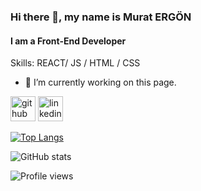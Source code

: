### Hi there 👋, my name is Murat ERGÖN
#### I am a Front-End Developer

Skills: REACT/ JS / HTML / CSS

- 🔭 I’m currently working on this page. 


[<img src='https://cdn.jsdelivr.net/npm/simple-icons@3.0.1/icons/github.svg' alt='github' height='40'>](https://github.com/muratergon)  [<img src='https://cdn.jsdelivr.net/npm/simple-icons@3.0.1/icons/linkedin.svg' alt='linkedin' height='40'>](https://www.linkedin.com/in/muraterg%C3%B6n/)  

[![Top Langs](https://github-readme-stats.vercel.app/api/top-langs/?username=muratergon)](https://github.com/anuraghazra/github-readme-stats)

![GitHub stats](https://github-readme-stats.vercel.app/api?username=muratergon&show_icons=true)  

![Profile views](https://gpvc.arturio.dev/muratergon)  
